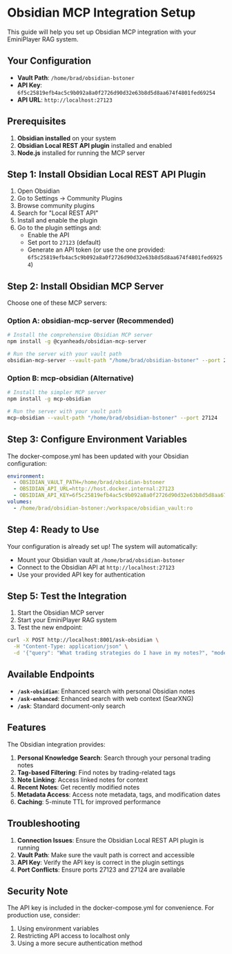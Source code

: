 # Obsidian MCP Integration Setup

This guide will help you set up Obsidian MCP integration with your EminiPlayer RAG system.

## Your Configuration
- **Vault Path**: `/home/brad/obsidian-bstoner`
- **API Key**: `6f5c25819efb4ac5c9b092a8a0f2726d90d32e63b8d5d8aa674f4801fed69254`
- **API URL**: `http://localhost:27123`

## Prerequisites

1. **Obsidian installed** on your system
2. **Obsidian Local REST API plugin** installed and enabled
3. **Node.js** installed for running the MCP server

## Step 1: Install Obsidian Local REST API Plugin

1. Open Obsidian
2. Go to Settings → Community Plugins
3. Browse community plugins
4. Search for "Local REST API"
5. Install and enable the plugin
6. Go to the plugin settings and:
   - Enable the API
   - Set port to `27123` (default)
   - Generate an API token (or use the one provided: `6f5c25819efb4ac5c9b092a8a0f2726d90d32e63b8d5d8aa674f4801fed69254`)

## Step 2: Install Obsidian MCP Server

Choose one of these MCP servers:

### Option A: obsidian-mcp-server (Recommended)
```bash
# Install the comprehensive Obsidian MCP server
npm install -g @cyanheads/obsidian-mcp-server

# Run the server with your vault path
obsidian-mcp-server --vault-path "/home/brad/obsidian-bstoner" --port 27124
```

### Option B: mcp-obsidian (Alternative)
```bash
# Install the simpler MCP server
npm install -g mcp-obsidian

# Run the server with your vault path
mcp-obsidian --vault-path "/home/brad/obsidian-bstoner" --port 27124
```

## Step 3: Configure Environment Variables

The docker-compose.yml has been updated with your Obsidian configuration:

```yaml
environment:
  - OBSIDIAN_VAULT_PATH=/home/brad/obsidian-bstoner
  - OBSIDIAN_API_URL=http://host.docker.internal:27123
  - OBSIDIAN_API_KEY=6f5c25819efb4ac5c9b092a8a0f2726d90d32e63b8d5d8aa674f4801fed69254
volumes:
  - /home/brad/obsidian-bstoner:/workspace/obsidian_vault:ro
```

## Step 4: Ready to Use

Your configuration is already set up! The system will automatically:
- Mount your Obsidian vault at `/home/brad/obsidian-bstoner`
- Connect to the Obsidian API at `http://localhost:27123`
- Use your provided API key for authentication

## Step 5: Test the Integration

1. Start the Obsidian MCP server
2. Start your EminiPlayer RAG system
3. Test the new endpoint:

```bash
curl -X POST http://localhost:8001/ask-obsidian \
  -H "Content-Type: application/json" \
  -d '{"query": "What trading strategies do I have in my notes?", "mode": "qa", "top_k": 10}'
```

## Available Endpoints

- **`/ask-obsidian`**: Enhanced search with personal Obsidian notes
- **`/ask-enhanced`**: Enhanced search with web context (SearXNG)
- **`/ask`**: Standard document-only search

## Features

The Obsidian integration provides:

1. **Personal Knowledge Search**: Search through your personal trading notes
2. **Tag-based Filtering**: Find notes by trading-related tags
3. **Note Linking**: Access linked notes for context
4. **Recent Notes**: Get recently modified notes
5. **Metadata Access**: Access note metadata, tags, and modification dates
6. **Caching**: 5-minute TTL for improved performance

## Troubleshooting

1. **Connection Issues**: Ensure the Obsidian Local REST API plugin is running
2. **Vault Path**: Make sure the vault path is correct and accessible
3. **API Key**: Verify the API key is correct in the plugin settings
4. **Port Conflicts**: Ensure ports 27123 and 27124 are available

## Security Note

The API key is included in the docker-compose.yml for convenience. For production use, consider:
1. Using environment variables
2. Restricting API access to localhost only
3. Using a more secure authentication method